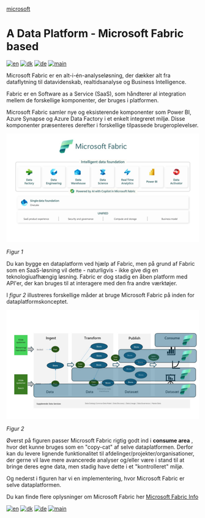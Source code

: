 [microsoft](../images/microsoft.png)

# A Data Platform - Microsoft Fabric based

[![en](https://img.shields.io/badge/lang-en-red.svg)](Fabric.md)
[![dk](https://img.shields.io/badge/lang-da--dk-green.svg)](Fabric-da.md)
[![de](https://img.shields.io/badge/lang-de-yellow.svg)](Fabric-de.md)
[![main](https://img.shields.io/badge/main-document-blue.svg)](../../README.md)

Microsoft Fabric er en alt-i-én-analyseløsning, der dækker alt fra dataflytning til datavidenskab, realtidsanalyse og Business Intelligence.

Fabric er en Software as a Service (SaaS), som håndterer al integration mellem de forskellige komponenter, der bruges i platformen.

Microsoft Fabric samler nye og eksisterende komponenter som Power BI, Azure Synapse og Azure Data Factory i et enkelt integreret miljø. Disse komponenter præsenteres derefter i forskellige tilpassede brugeroplevelser.

![figur1](../../images/danish/Slide11.jpg)

*Figur 1*

Du kan bygge en dataplatform ved hjælp af Fabric, men på grund af Fabric som en SaaS-løsning vil dette - naturligvis - ikke give dig en teknologiuafhængig løsning.
Fabric er dog stadig en åben platform med API'er, der kan bruges til at interagere med den fra andre værktøjer.

I *figur 2* illustreres forskellige måder at bruge Microsoft Fabric på inden for dataplatformskonceptet.

![figur2](../../images/danish/Slide9.JPG)

*Figur 2*

Øverst på figuren passer Microsoft Fabric rigtig godt ind i **consume area** , hvor det kunne bruges som en "copy-cat" af selve dataplatformen. Derfor kan du levere lignende funktionalitet til afdelinger/projekter/organisationer, der gerne vil lave mere avancerede analyser og/eller være i stand til at bringe deres egne data, men stadig have dette i et "kontrolleret" miljø.

Og nederst i figuren har vi en implementering, hvor Microsoft Fabric er selve dataplatformen.

Du kan finde flere oplysninger om Microsoft Fabric her [Microsoft Fabric Info](https://www.microsoft.com/en-us/microsoft-fabric)

[![en](https://img.shields.io/badge/lang-en-red.svg)](Fabric.md)
[![dk](https://img.shields.io/badge/lang-da--dk-green.svg)](Fabric-da.md)
[![de](https://img.shields.io/badge/lang-de-yellow.svg)](Fabric-de.md)
[![main](https://img.shields.io/badge/main-document-blue.svg)](../../README.md)